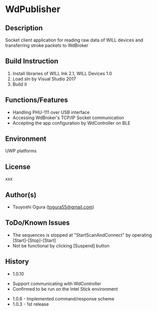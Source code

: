 # WdPublisher
## Description
Socket client application for reading raw data of WILL devices and transferring stroke packets to WdBroker  
## Build Instruction
1. Install libraries of WILL Ink 2.1, WILL Devices 1.0
2. Load sln by Visual Studio 2017   
3. Build it   
## Functions/Features
- Handling PHU-111 over USB interface  
- Accessing WdBroker's TCP/IP Socket communication
- Accepting the app configuration by WdController on BLE
## Environment
UWP platforms  
## License
xxx  
## Author(s)
* Tsuyoshi Ogura (togura55@gmail.com)  
## ToDo/Known Issues
*   The sequences is stopped at "StartScanAndConnect" by operating [Start]-[Stop]-[Start]  
*   Not be functional by clicking [Suspend] button  
## History
* 1.0.10 
 - Support communicating with WdController
 - Confirmed to be run on the Intel Stick environment
* 1.0.6 - Implemented command/response scheme
* 1.0.3 - 1st release
